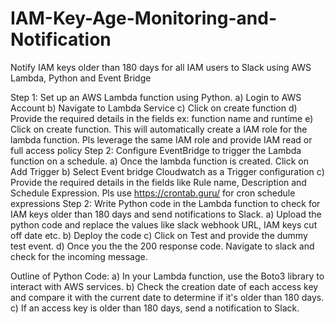 # IAM-Key-Age-Monitoring-and-Notification
Notify IAM keys older than 180 days for all IAM users to Slack using AWS Lambda, Python and Event Bridge

Step 1: Set up an AWS Lambda function using Python.
    a) Login to AWS Account
    b) Navigate to Lambda Service
    c) Click on create function
    d) Provide the required details in the fields ex: function name and runtime
    e) Click on create function. This will automatically create a IAM role for the lambda function. Pls leverage the same IAM role and provide IAM read or full access policy
Step 2: Configure EventBridge to trigger the Lambda function on a schedule.
    a) Once the lambda function is created. Click on Add Trigger
    b) Select Event bridge Cloudwatch as a Trigger configuration
    c) Provide the required details in the fields like Rule name, Description and Schedule Expression. Pls use https://crontab.guru/ for cron schedule expressions
Step 2: Write Python code in the Lambda function to check for IAM keys older than 180 days and send notifications to Slack.
    a) Upload the python code and replace the values like slack webhook URL, IAM keys cut off date etc.
    b) Deploy the code
    c) Click on Test and provide the dummy test event.
    d) Once you the the 200 response code. Navigate to slack and check for the incoming message.

Outline of Python Code:
    a) In your Lambda function, use the Boto3 library to interact with AWS services.
    b) Check the creation date of each access key and compare it with the current date to determine if it's older than 180 days.
    c) If an access key is older than 180 days, send a notification to Slack.
